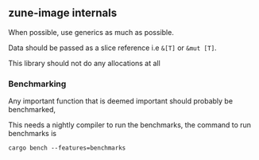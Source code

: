 ## zune-image internals

When possible, use generics as much as possible.

Data should be passed as a slice reference
i.e `&[T]` or `&mut [T]`.

This library should not do any allocations at all

### Benchmarking

Any important function that is deemed important should
probably be benchmarked,

This needs a nightly compiler to run the benchmarks,
the command to run benchmarks is

```shell
cargo bench --features=benchmarks
```